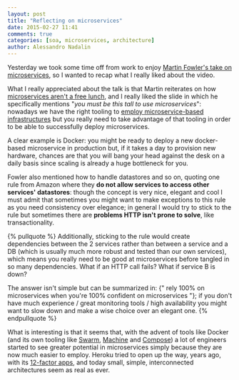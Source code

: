 ```yaml
---
layout: post
title: "Reflecting on microservices"
date: 2015-02-27 11:41
comments: true
categories: [soa, microservices, architecture]
author: Alessandro Nadalin
---
```


Yesterday we took some time off from work
to enjoy [Martin Fowler's take on microservices](https://www.youtube.com/watch?v=wgdBVIX9ifA),
so I wanted to recap what I really liked
about the video.

<!-- more -->

What I really appreciated about the talk is that
Martin reiterates on how [microservices aren't a free lunch](http://highscalability.com/blog/2014/4/8/microservices-not-a-free-lunch.html),
and I really liked the slide in which he specifically
mentions "*you must be this tall to use microservices*":
nowadays we have the right tooling to
[employ microservice-based infrastructures](http://nginx.com/blog/microservices-at-netflix-architectural-best-practices/)
but you really need to take advantage of that tooling
in order to be able to successfully deploy microservices.

A clear example is Docker: you might be ready to deploy a new
docker-based microservice in production but, if it takes a day
to provision new hardware, chances are that you will bang
your head against the desk on a daily basis since scaling
is already a huge bottleneck for you.

Fowler also mentioned how to handle datastores and so on,
quoting one rule from Amazon where they **do not allow
services to access other services' datastores**: though the
concept is very nice, elegant and cool I must admit that
sometimes you might want to make exceptions to this rule
as you need consistency over elegance; in general I would
try to stick to the rule but sometimes there are **problems
HTTP isn't prone to solve**, like transactionality.

{% pullquote %}
Additionally, sticking to the rule would create dependencies
between the 2 services rather than between a service and
a DB (which is usually much more robust and tested than our own services),
which means you really need to be good at microservices
before tangled in so many dependencies. What if an HTTP call
fails? What if service B is down?

The answer isn't simple but can be summarized in: {" rely 100%
on microservices when you're 100% confident on microservices "};
if you don't have much experience / great monitoring tools /
high availability you might want to slow down and make a
wise choice over an elegant one.
{% endpullquote %}

What is interesting is that it seems that, with the advent of
tools like Docker (and its own tooling like [Swarm](https://github.com/docker/swarm/), [Machine](https://github.com/docker/machine) and [Compose](https://github.com/docker/compose))
a lot of engineers started to see greater potential in
microservices simply because they are now much easier
to employ. Heroku tried to open up the way, years ago,
with its [12-factor apps](http://12factor.net/), and today
small, simple, interconnected architectures seem as real as ever.

